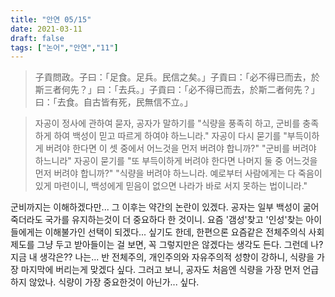 ```yaml
---
title: "안연 05/15"
date: 2021-03-11
draft: false
tags: ["논어","안연","11"]
---
```


> 子貢問政。子曰：「足食。足兵。民信之矣。」子貢曰：「必不得已而去，於斯三者何先？」曰：「去兵。」子貢曰：「必不得已而去，於斯二者何先？」曰：「去食。自古皆有死，民無信不立。」

> 자공이 정사에 관하여 묻자, 공자가 말하기를 "식량을 풍족히 하고, 군비를 충족하게 하여 백성이 믿고 따르게 하여야 하느니라." 자공이 다시 묻기를 "부득이하게 버려야 한다면 이 셋 중에서 어느것을 먼저 버려야 합니까?" "군비를 버려야 하느니라" 자공이 묻기를 "또 부득이하게 버려야 한다면 나머지 둘 중 어느것을 먼저 버려야 합니까?" "식량을 버려야 하느니라. 예로부터 사람에게는 다 죽음이 있게 마련이니, 백성에게 믿음이 없으면 나라가 바로 서지 못하는 법이니라."

군비까지는 이해하겠다만... 그 이후는 약간의 논란이 있겠다. 공자는 일부 백성이 굶어 죽더라도 국가를 유지하는것이 더 중요하다 한 것이니. 요즘 '갬성'찾고 '인성'찾는 아이들에게는 이해불가인 선택이 되겠다... 싶기도 한데, 한편으론 요즘같은 전체주의식 사회제도를 그냥 두고 받아들이는 걸 보면, 꼭 그렇지만은 않겠다는 생각도 든다. 그런데 나? 지금 내 생각은?? 나는... 반 전체주의, 개인주의와 자유주의적 성향이 강하니, 식량을 가장 마지막에 버리는게 맞겠다 싶다. 그러고 보니, 공자도 처음엔 식량을 가장 먼저 언급하지 않았나. 식량이 가장 중요한것이 아닌가... 싶다.
